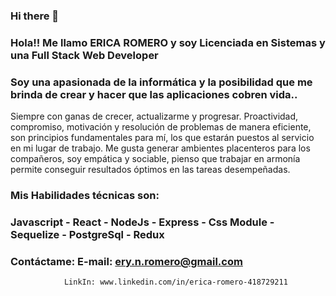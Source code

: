 ### Hi there 👋

### Hola!! Me llamo ERICA ROMERO y soy Licenciada en Sistemas y una Full Stack Web Developer

### Soy una apasionada de la informática y la posibilidad que me brinda de crear y hacer que las aplicaciones cobren vida..
 Siempre con ganas de crecer, actualizarme y progresar.
 Proactividad, compromiso, motivación y resolución de problemas de manera eficiente, son principios fundamentales para mí, los que estarán puestos al servicio en mi lugar de trabajo.
 Me gusta generar ambientes placenteros para los compañeros, soy empática y sociable, pienso que trabajar en armonía permite conseguir resultados óptimos en las tareas desempeñadas.

### Mis Habilidades técnicas son:

### Javascript - React - NodeJs - Express - Css Module - Sequelize - PostgreSql - Redux

### Contáctame: E-mail: ery.n.romero@gmail.com    
                LinkIn: www.linkedin.com/in/erica-romero-418729211

<!--
**Ery-Romero/Ery-Romero** is a ✨ _special_ ✨ repository because its `README.md` (this file) appears on your GitHub profile.

Here are some ideas to get you started:

- 🔭 I’m currently working on ...
- 🌱 I’m currently learning ...
- 👯 I’m looking to collaborate on ...
- 🤔 I’m looking for help with ...
- 💬 Ask me about ...
- 📫 How to reach me: ...
- 😄 Pronouns: ...
- ⚡ Fun fact: ...
-->
